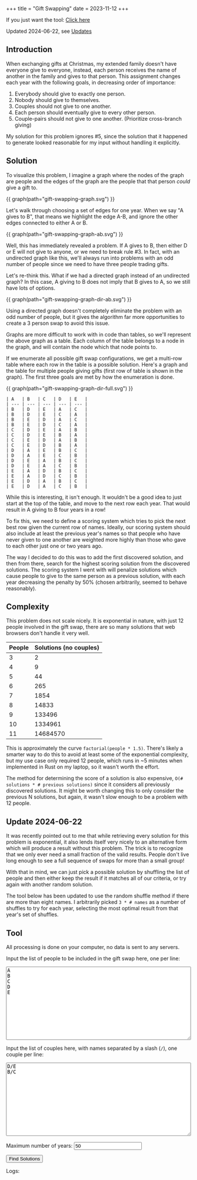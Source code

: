 +++
title = "Gift Swapping"
date = 2023-11-12
+++

If you just want the tool: [Click here](#tool)

Updated 2024-06-22, see [Updates](#update-2024-06-22)

## Introduction

When exchanging gifts at Christmas, my extended family doesn't have everyone give to everyone,
instead, each person receives the name of another in the family and gives to that person. This
assignment changes each year with the following goals, in decreasing order of importance:

1. Everybody should give to exactly one person.
2. Nobody should give to themselves.
3. Couples should not give to one another.
4. Each person should eventually give to every other person.
5. Couple-pairs should not give to one another. (Prioritize cross-branch giving)

My solution for this problem ignores #5, since the solution that it happened to generate
looked reasonable for my input without handling it explicitly.

## Solution

To visualize this problem, I imagine a graph where the nodes of the graph are people
and the edges of the graph are the people that that person _could_ give a gift to.

{{ graph(path="gift-swapping-graph.svg") }}

Let's walk through choosing a set of edges for one year. When we say
"A gives to B", that means we highlight the edge A-B, and ignore the other edges connected to either
A or B.

{{ graph(path="gift-swapping-graph-ab.svg") }}

Well, this has immediately revealed a problem. If A gives to B, then either D or E will not give
to anyone, or we need to break rule #3. In fact, with an undirected graph like this, we'll always
run into problems with an odd number of people since we need to have three people trading gifts.

Let's re-think this. What if we had a directed graph instead of an undirected graph? In this case,
A giving to B does not imply that B gives to A, so we still have lots of options.

{{ graph(path="gift-swapping-graph-dir-ab.svg") }}

Using a directed graph doesn't completely eliminate the problem with an odd number of people,
but it gives the algorithm far more opportunities to create a 3 person swap to avoid this issue.

Graphs are more difficult to work with in code than tables, so we'll represent the above graph
as a table. Each column of the table belongs to a node in the graph, and will contain the node
which that node points to.

If we enumerate all possible gift swap configurations, we get a multi-row table where each row
in the table is a possible solution. Here's a graph and the table for multiple people giving gifts
(first row of table is shown in the graph). The first three goals are met by how the enumeration
is done.

{{ graph(path="gift-swapping-graph-dir-full.svg") }}

```
| A   | B   | C   | D   | E   |
| --- | --- | --- | --- | --- |
| B   | D   | E   | A   | C   |
| B   | D   | E   | C   | A   |
| B   | E   | D   | A   | C   |
| B   | E   | D   | C   | A   |
| C   | D   | E   | A   | B   |
| C   | D   | E   | B   | A   |
| C   | E   | D   | A   | B   |
| C   | E   | D   | B   | A   |
| D   | A   | E   | B   | C   |
| D   | A   | E   | C   | B   |
| D   | E   | A   | B   | C   |
| D   | E   | A   | C   | B   |
| E   | A   | D   | B   | C   |
| E   | A   | D   | C   | B   |
| E   | D   | A   | B   | C   |
| E   | D   | A   | C   | B   |
```

While this is interesting, it isn't enough. It wouldn't be a good idea to just start at the top of
the table, and move to the next row each year. That would result in A giving to B four years in a row!

To fix this, we need to define a scoring system which tries to pick the next best row given the current
row of names. Ideally, our scoring system should also include at least the previous year's names so that
people who have never given to one another are weighted more highly than those who gave to each other just
one or two years ago.

The way I decided to do this was to add the first discovered solution, and then from there, search for
the highest scoring solution from the discovered solutions. The scoring system I went with will penalize
solutions which cause people to give to the same person as a previous solution, with each year decreasing
the penalty by 50% (chosen arbitrarily, seemed to behave reasonably).

## Complexity

This problem does not scale nicely. It is exponential in nature, with just 12 people involved in the gift
swap, there are so many solutions that web browsers don't handle it very well.

| People | Solutions (no couples) |
| ------ | ---------------------- |
| 3      | 2                      |
| 4      | 9                      |
| 5      | 44                     |
| 6      | 265                    |
| 7      | 1854                   |
| 8      | 14833                  |
| 9      | 133496                 |
| 10     | 1334961                |
| 11     | 14684570               |

This is approximately the curve `factorial(people * 1.5)`. There's likely a smarter way to do this to avoid
at least some of the exponential complexity, but my use case only required 12 people, which runs in ~5 minutes
when implemented in Rust on my laptop, so it wasn't worth the effort.

The method for determining the score of a solution is also expensive, `O(# solutions * # previous solutions)`
since it considers all previously discovered solutions. It might be worth changing this to only consider the
previous N solutions, but again, it wasn't slow enough to be a problem with 12 people.

## Update 2024-06-22

It was recently pointed out to me that while retrieving every solution for this problem is exponential,
it also lends itself very nicely to an alternative form which will produce a result without this problem.
The trick is to recognize that we only ever need a small fraction of the valid results. People don't
live long enough to see a full sequence of swaps for more than a small group!

With that in mind, we can just pick a possible solution by shuffling the list of people and then
either keep the result if it matches all of our criteria, or try again with another random solution.

The tool below has been updated to use the random shuffle method if there are more than eight names.
I arbitrarily picked `3 * # names` as a number of shuffles to try for each year, selecting the most
optimal result from that year's set of shuffles.

## Tool

All processing is done on your computer, no data is sent to any servers.

Input the list of people to be included in the gift swap here, one per line:

<textarea id="names">
A
B
C
D
E
</textarea>

Input the list of couples here, with names separated by a slash (`/`), one couple per line:

<textarea id="couples" placeholder="D/E">
D/E
B/C
</textarea>

<br>
<br>
<label>
    Maximum number of years:
    <input id="maxYears" type="number" value="50">
</label>

<button id="go">Find Solutions</button>

Logs:

<ul id="messages"></ul>

<div id="output"></div>

<style>
    textarea {
        width: 100%;
        height: 200px;
        resize: vertical;
    }
</style>

<script src="/lib/viz-standalone.js"></script>
<script src="/gift-swapping.js" type="module"></script>

